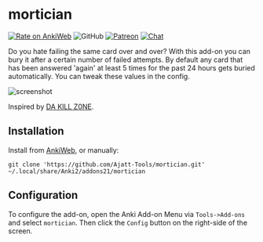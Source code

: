 # mortician
[![Rate on AnkiWeb](https://glutanimate.com/logos/ankiweb-rate.svg)](https://ankiweb.net/shared/info/1255924302)
![GitHub](https://img.shields.io/github/license/Ajatt-Tools/mortician)
[![Patreon](https://img.shields.io/badge/support-patreon-orange)](https://www.patreon.com/tatsumoto_ren)
[![Chat](https://img.shields.io/badge/matrix_chat-join-green.svg)](https://element.asra.gr/#/room/#djt:g33k.se)

Do you hate failing the same card over and over?
With this add-on you can bury it after a certain number of failed attempts.
By default any card that has been answered 'again' at least 5 times for the past 24 hours
gets buried automatically. You can tweak these values in the config.

![screenshot](https://user-images.githubusercontent.com/69171671/92833937-ef2e0200-f3c8-11ea-9749-a44013a441e4.png)

Inspired by [DA KILL Z0NE](https://ankiweb.net/shared/info/1565222544).
## Installation
Install from [AnkiWeb](https://ankiweb.net/shared/info/1255924302),
or manually:
```
git clone 'https://github.com/Ajatt-Tools/mortician.git' ~/.local/share/Anki2/addons21/mortician
```
## Configuration
To configure the add-on, open the Anki Add-on Menu
via `Tools->Add-ons` and select `mortician`.
Then click the `Config` button on the right-side of the screen.
